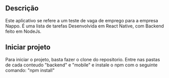 
## Descrição
Este aplicativo se refere a um teste de vaga de emprego para a empresa Nappo.
É uma lista de tarefas Desenvolvida em React Native, com Backend feito em NodeJs.

## Iniciar projeto
Para iniciar o projeto, basta fazer o clone do repositorio. Entre nas pastas de cada conteudo "backend" e "mobile" e instale o npm com o seguinte comando: "npm install"
